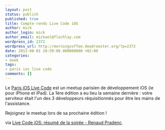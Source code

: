 ```yaml
---
layout: post
status: publish
published: true
title: Compte-rendu Live Code iOS
author: mick
author_login: mick
author_email: mickael@flochlay.com
wordpress_id: 2372
wordpress_url: http://morningcoffee.deadrooster.org/?p=2372
date: 2012-08-01 20:59:08.000000000 +02:00
categories:
- Geek
tags:
- paris ios live code
comments: []
---
```

Le <a href="http://www.meetup.com/Paris-iOS-LiveCode/">Paris iOS Live Code</a> est un meetup parisien de développement iOS (ie pour iPhone et iPad). La 1ère édition a eu lieu la semaine dernière : votre serviteur était l'un des 3 développeurs réquisitionnés pour être les mains de l'assistance.

Rejoignez le meetup lors de sa prochaine édition !

via <a href="http://www.renaudpradenc.com/?post/Live-Code-iOS-resume-de-la-soiree">Live Code iOS: résumé de la soirée - Renaud Pradenc</a>.
